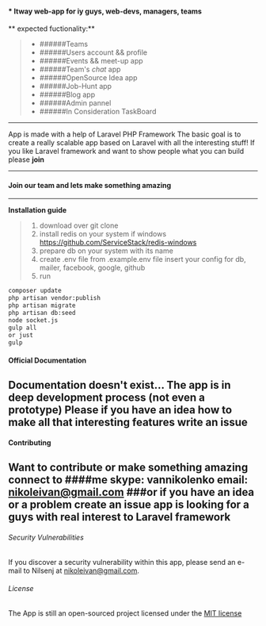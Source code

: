 #### * Itway web-app for iy guys, web-devs, managers, teams
**	expected fuctionality:**
> - ######Teams
> - ######Users account && profile
> - ######Events && meet-up app
> - ######Team's *chat* app
> - ######OpenSource Idea app
> - ######Job-Hunt app
> - ######Blog app
> - ######Admin pannel
> - ######In Consideration TaskBoard

___
App is made with a help of Laravel PHP Framework
The basic goal is to create a really scalable app based on Laravel with all the interesting stuff!
If you like Laravel framework and want to show people what you can build please **join**
___
####    Join our team and lets make something amazing
---
**Installation guide**
> 1. download over git clone
> 2. install redis on your system if windows https://github.com/ServiceStack/redis-windows
> 3. prepare db on your system with its name
> 4. create .env file from .example.env file insert your config for db, mailer, facebook, google, github
> 5. run

```bash
composer update
php artisan vendor:publish
php artisan migrate
php artisan db:seed
node socket.js
gulp all
or just
gulp
```
####   Official Documentation
Documentation doesn't exist... The app is in deep development process (not even a prototype)
**Please if you have an idea how to make all that interesting features  write an issue**
---

####  Contributing
Want to contribute or make something amazing connect to
####me
 skype: vannikolenko
 email: [nikoleivan@gmail.com](nikoleivan@gmail.com)
###or
if you have an idea or a problem create an issue
app is looking for a guys with real interest to Laravel framework
---
###### Security Vulnerabilities
If you discover a security vulnerability within this app, please send an e-mail to Nilsenj at nikoleivan@gmail.com.
###### License
The App is still an open-sourced project licensed under the [MIT license](http://opensource.org/licenses/MIT)
